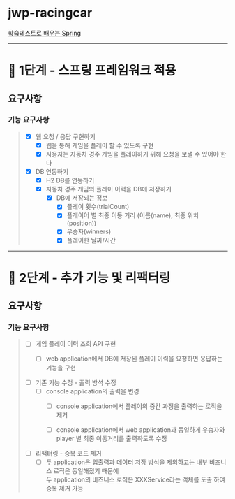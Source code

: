 # jwp-racingcar
[학습테스트로 배우는 Spring](https://edu.nextstep.camp/c/X1pbG30l)

---



# 🚀 1단계 - 스프링 프레임워크 적용

## 요구사항
### 기능 요구사항 
> - [X] 웹 요청 / 응답 구현하기
>   - [X] 웹을 통해 게임을 플레이 할 수 있도록 구현
>   - [X] 사용자는 자동차 경주 게임을 플레이하기 위해 요청을 보낼 수 있어야 한다
> 
> - [X] DB 연동하기 
>    - [X] H2 DB를 연동하기
>    - [X] 자동차 경주 게임의 플레이 이력을 DB에 저장하기
>       - [X] DB에 저장되는 정보 
>           - [X] 플레이 횟수(trialCount)
>           - [X] 플레이어 별 최종 이동 거리 (이름(name), 최종 위치(position))
>           - [X] 우승자(winners)
>           - [X] 플레이한 날짜/시간



---


# 🚀 2단계 - 추가 기능 및 리팩터링 

## 요구사항
### 기능 요구사항
> - [ ] 게임 플레이 이력 조회 API 구현   
>   - [ ] web application에서 DB에 저장된 플레이 이력을 요청하면 응답하는 기능을 구현
>
> 
> - [ ] 기존 기능 수정 - 출력 방석 수정
>    - [ ] console application의 출력을 변경
>       - [ ] console application에서 플레이의 중간 과정을 출력하는 로직을 제거
>       - [ ] console application에서 web application과 동일하게 우승자와 player 별 최종 이동거리를 출력하도록 수정
>
> 
> - [ ] 리팩터링 - 중복 코드 제거
>   - [ ] 두 application은 입출력과 데이터 저장 방식을 제외하고는 내부 비즈니스 로직은 동일해졌기 때문에   
      두 application의 비즈니스 로직은 XXXService라는 객체를 도출 하여 중복 제거 가능


